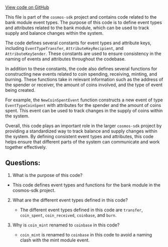 [View code on GitHub](https://github.com/cosmos/cosmos-sdk/blob/main/x/bank/types/events.go)

This file is part of the `cosmos-sdk` project and contains code related to the bank module event types. The purpose of this code is to define event types and attributes related to the bank module, which can be used to track supply and balance changes within the system. 

The code defines several constants for event types and attribute keys, including `EventTypeTransfer`, `AttributeKeyRecipient`, and `AttributeKeySender`. These constants are used to ensure consistency in the naming of events and attributes throughout the codebase. 

In addition to these constants, the code also defines several functions for constructing new events related to coin spending, receiving, minting, and burning. These functions take in relevant information such as the address of the spender or receiver, the amount of coins involved, and the type of event being created. 

For example, the `NewCoinSpentEvent` function constructs a new event of type `EventTypeCoinSpent` with attributes for the spender and the amount of coins spent. This event can be used to track changes in the supply of coins within the system. 

Overall, this code plays an important role in the larger `cosmos-sdk` project by providing a standardized way to track balance and supply changes within the system. By defining consistent event types and attributes, this code helps ensure that different parts of the system can communicate and work together effectively.
## Questions: 
 1. What is the purpose of this code?
   - This code defines event types and functions for the bank module in the cosmos-sdk project.

2. What are the different event types defined in this code?
   - The different event types defined in this code are `transfer`, `coin_spent`, `coin_received`, `coinbase`, and `burn`.

3. Why is `coin_mint` renamed to `coinbase` in this code?
   - `coin_mint` is renamed to `coinbase` in this code to avoid a naming clash with the mint module event.